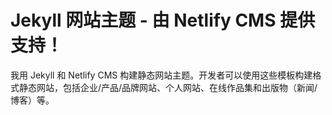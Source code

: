 # Jekyll 网站主题 - 由 Netlify CMS 提供支持！

我用 Jekyll 和 Netlify CMS 构建静态网站主题。开发者可以使用这些模板构建格式静态网站，包括企业/产品/品牌网站、个人网站、在线作品集和出版物（新闻/博客）等。

